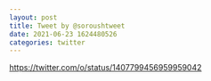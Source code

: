 ```yaml
--- 
layout: post 
title: Tweet by @soroushtweet 
date: 2021-06-23 1624480526 
categories: twitter 
--- 
```

https://twitter.com/o/status/1407799456959959042